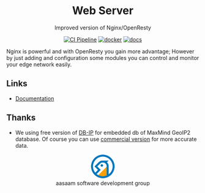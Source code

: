 <div align="center">
  <h1>
    Web Server
  </h1>
  <p>
    Improved version of Nginx/OpenResty
  </p>
  <p>
    <a href="https://gitlab.com/aasaam/web-server/-/pipelines"><img alt="CI Pipeline" src="https://gitlab.com/aasaam/web-server/badges/master/pipeline.svg"></a>
    <a href="https://hub.docker.com/r/aasaam/web-server" target="_blank"><img src="https://img.shields.io/docker/image-size/aasaam/web-server?label=docker%20image" alt="docker" /></a>
    <a href="https://aasaam.github.io/web-server/" target="_blank"><img src="https://github.com/aasaam/web-server/actions/workflows/docs.yml/badge.svg" alt="docs" /></a>
  </p>
</div>

Nginx is powerful and with OpenResty you gain more advantage; However by just adding and configuration some modules you can control and monitor your edge network easily.

## Links

- [Documentation](https://aasaam.github.io/web-server/)

## Thanks

- We using free version of [DB-IP](https://db-ip.com/) for embedded db of MaxMind GeoIP2 database. Of course you can use [commercial version](https://db-ip.com/db/) for more accurate data.

<div>
  <p align="center">
    <a href="https://aasaam.com" title="aasaam software development group">
      <img alt="aasaam software development group" width="64" src="https://raw.githubusercontent.com/aasaam/information/master/logo/aasaam.svg">
    </a>
    <br />
    aasaam software development group
  </p>
</div>
